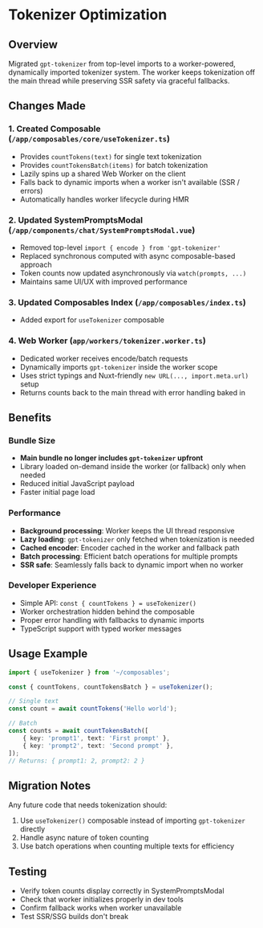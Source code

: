# Tokenizer Optimization

## Overview

Migrated `gpt-tokenizer` from top-level imports to a worker-powered, dynamically imported tokenizer system. The worker keeps tokenization off the main thread while preserving SSR safety via graceful fallbacks.

## Changes Made

### 1. Created Composable (`/app/composables/core/useTokenizer.ts`)

-   Provides `countTokens(text)` for single text tokenization
-   Provides `countTokensBatch(items)` for batch tokenization
-   Lazily spins up a shared Web Worker on the client
-   Falls back to dynamic imports when a worker isn't available (SSR / errors)
-   Automatically handles worker lifecycle during HMR

### 2. Updated SystemPromptsModal (`/app/components/chat/SystemPromptsModal.vue`)

-   Removed top-level `import { encode } from 'gpt-tokenizer'`
-   Replaced synchronous computed with async composable-based approach
-   Token counts now updated asynchronously via `watch(prompts, ...)`
-   Maintains same UI/UX with improved performance

### 3. Updated Composables Index (`/app/composables/index.ts`)

-   Added export for `useTokenizer` composable

### 4. Web Worker (`app/workers/tokenizer.worker.ts`)

-   Dedicated worker receives encode/batch requests
-   Dynamically imports `gpt-tokenizer` inside the worker scope
-   Uses strict typings and Nuxt-friendly `new URL(..., import.meta.url)` setup
-   Returns counts back to the main thread with error handling baked in

## Benefits

### Bundle Size

-   **Main bundle no longer includes `gpt-tokenizer` upfront**
-   Library loaded on-demand inside the worker (or fallback) only when needed
-   Reduced initial JavaScript payload
-   Faster initial page load

### Performance

-   **Background processing**: Worker keeps the UI thread responsive
-   **Lazy loading**: `gpt-tokenizer` only fetched when tokenization is needed
-   **Cached encoder**: Encoder cached in the worker and fallback path
-   **Batch processing**: Efficient batch operations for multiple prompts
-   **SSR safe**: Seamlessly falls back to dynamic import when no worker

### Developer Experience

-   Simple API: `const { countTokens } = useTokenizer()`
-   Worker orchestration hidden behind the composable
-   Proper error handling with fallbacks to dynamic imports
-   TypeScript support with typed worker messages

## Usage Example

```typescript
import { useTokenizer } from '~/composables';

const { countTokens, countTokensBatch } = useTokenizer();

// Single text
const count = await countTokens('Hello world');

// Batch
const counts = await countTokensBatch([
    { key: 'prompt1', text: 'First prompt' },
    { key: 'prompt2', text: 'Second prompt' },
]);
// Returns: { prompt1: 2, prompt2: 2 }
```

## Migration Notes

Any future code that needs tokenization should:

1. Use `useTokenizer()` composable instead of importing `gpt-tokenizer` directly
2. Handle async nature of token counting
3. Use batch operations when counting multiple texts for efficiency

## Testing

-   Verify token counts display correctly in SystemPromptsModal
-   Check that worker initializes properly in dev tools
-   Confirm fallback works when worker unavailable
-   Test SSR/SSG builds don't break
